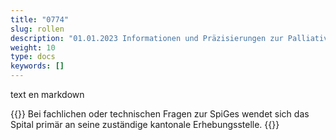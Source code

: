 ```yaml
---
title: "0774"
slug: rollen
description: "01.01.2023 Informationen und Präzisierungen zur Palliative Care"
weight: 10
type: docs
keywords: []
---
```


text en markdown


{{<collapsibleBlock groupId="Rollen" customCollapsedText="test text">}}
Bei fachlichen oder technischen Fragen zur SpiGes wendet sich das Spital primär an seine zuständige kantonale Erhebungsstelle.
{{</collapsibleBlock>}}